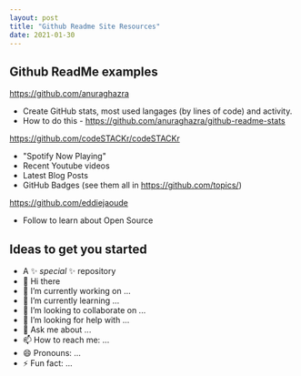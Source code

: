 ```yaml
---
layout: post
title: "Github Readme Site Resources"
date: 2021-01-30
---
```


## Github ReadMe examples

https://github.com/anuraghazra
* Create GitHub stats, most used langages (by lines of code) and activity.
* How to do this - https://github.com/anuraghazra/github-readme-stats

https://github.com/codeSTACKr/codeSTACKr
* "Spotify Now Playing"
* Recent Youtube videos
* Latest Blog Posts
* GitHub Badges (see them all in https://github.com/topics/)

https://github.com/eddiejaoude
* Follow to learn about Open Source

## Ideas to get you started
- A ✨ _special_ ✨ repository
- 👋 Hi there 
- 🔭 I’m currently working on ...
- 🌱 I’m currently learning ...
- 👯 I’m looking to collaborate on ...
- 🤔 I’m looking for help with ...
- 💬 Ask me about ...
- 📫 How to reach me: ...
- 😄 Pronouns: ...
- ⚡ Fun fact: ...
